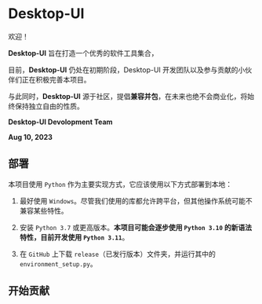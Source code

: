 # Desktop-UI

欢迎！

**Desktop-UI** 旨在打造一个优秀的软件工具集合，

目前，**Desktop-UI** 仍处在初期阶段，Desktop-UI 开发团队以及参与贡献的小伙伴们正在积极完善本项目。

与此同时，**Desktop-UI** 源于社区，提倡**兼容并包**，在未来也绝不会商业化，将始终保持独立自由的性质。

**Desktop-UI Devolopment Team**

**Aug 10, 2023**

## 部署

本项目使用 `Python` 作为主要实现方式，它应该使用以下方式部署到本地：

1. 最好使用 `Windows`。尽管我们使用的库都允许跨平台，但其他操作系统可能不兼容某些特性。

2. 安装 `Python 3.7` 或更高版本。**本项目可能会逐步使用 `Python 3.10` 的新语法特性，目前开发使用 `Python 3.11`**。

3. 在 `GitHub` 上下载 `release`（已发行版本）文件夹，并运行其中的 `environment_setup.py`。

## 开始贡献

